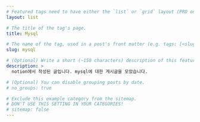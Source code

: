 ```yaml
---
# Featured tags need to have either the `list` or `grid` layout (PRO only).
layout: list

# The title of the tag's page.
title: Mysql

# The name of the tag, used in a post's front matter (e.g. tags: [<slug>]).
slug: mysql

# (Optional) Write a short (~150 characters) description of this featured tag.
description: >
  notion에서 작성된 글입니다. mysql에 대한 게시글을 모았습니다.

# (Optional) You can disable grouping posts by date.
# no_groups: true

# Exclude this example category from the sitemap.
# DON'T USE THIS SETTING IN YOUR CATEGORIES!
# sitemap: false
---
```


